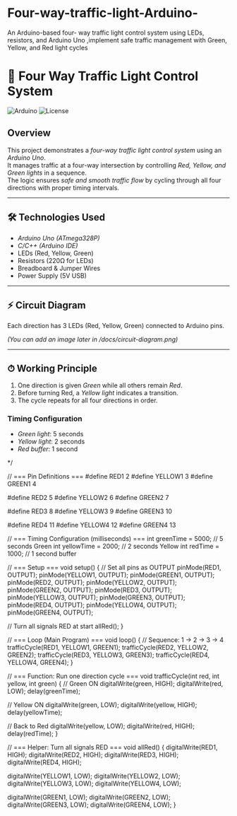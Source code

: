 # Four-way-traffic-light-Arduino-
An Arduino-based four- way traffic light control system using LEDs, resistors, and Arduino Uno ,implement safe traffic management with Green, Yellow, and Red light cycles
# 🚦 Four Way Traffic Light Control System  
![Arduino](https://img.shields.io/badge/Arduino-Uno-blue) ![License](https://img.shields.io/badge/License-MIT-green)  

##  Overview  
This project demonstrates a *four-way traffic light control system* using an *Arduino Uno*.  
It manages traffic at a four-way intersection by controlling *Red, Yellow, and Green lights* in a sequence.  
The logic ensures *safe and smooth traffic flow* by cycling through all four directions with proper timing intervals.  

---

## 🛠 Technologies Used  
- *Arduino Uno (ATmega328P)*  
- *C/C++ (Arduino IDE)*  
- LEDs (Red, Yellow, Green)  
- Resistors (220Ω for LEDs)  
- Breadboard & Jumper Wires  
- Power Supply (5V USB)  

---

## ⚡ Circuit Diagram  
Each direction has 3 LEDs (Red, Yellow, Green) connected to Arduino pins.


*(You can add an image later in /docs/circuit-diagram.png)*  

---

## ⏱ Working Principle  
1. One direction is given *Green* while all others remain *Red*.  
2. Before turning Red, a *Yellow light* indicates a transition.  
3. The cycle repeats for all four directions in order.  

### Timing Configuration  
- *Green light*: 5 seconds  
- *Yellow light*: 2 seconds  
- *Red buffer*: 1 second  



*/

// === Pin Definitions ===
#define RED1     2
#define YELLOW1  3
#define GREEN1   4

#define RED2     5
#define YELLOW2  6
#define GREEN2   7

#define RED3     8
#define YELLOW3  9
#define GREEN3   10

#define RED4     11
#define YELLOW4  12
#define GREEN4   13

// === Timing Configuration (milliseconds) ===
int greenTime  = 5000;   // 5 seconds Green
int yellowTime = 2000;   // 2 seconds Yellow
int redTime    = 1000;   // 1 second buffer

// === Setup ===
void setup() {
  // Set all pins as OUTPUT
  pinMode(RED1, OUTPUT); pinMode(YELLOW1, OUTPUT); pinMode(GREEN1, OUTPUT);
  pinMode(RED2, OUTPUT); pinMode(YELLOW2, OUTPUT); pinMode(GREEN2, OUTPUT);
  pinMode(RED3, OUTPUT); pinMode(YELLOW3, OUTPUT); pinMode(GREEN3, OUTPUT);
  pinMode(RED4, OUTPUT); pinMode(YELLOW4, OUTPUT); pinMode(GREEN4, OUTPUT);

  // Turn all signals RED at start
  allRed();
}

// === Loop (Main Program) ===
void loop() {
  // Sequence: 1 → 2 → 3 → 4
  trafficCycle(RED1, YELLOW1, GREEN1);
  trafficCycle(RED2, YELLOW2, GREEN2);
  trafficCycle(RED3, YELLOW3, GREEN3);
  trafficCycle(RED4, YELLOW4, GREEN4);
}

// === Function: Run one direction cycle ===
void trafficCycle(int red, int yellow, int green) {
  // Green ON
  digitalWrite(green, HIGH);
  digitalWrite(red, LOW);
  delay(greenTime);

  // Yellow ON
  digitalWrite(green, LOW);
  digitalWrite(yellow, HIGH);
  delay(yellowTime);

  // Back to Red
  digitalWrite(yellow, LOW);
  digitalWrite(red, HIGH);
  delay(redTime);
}

// === Helper: Turn all signals RED ===
void allRed() {
  digitalWrite(RED1, HIGH);
  digitalWrite(RED2, HIGH);
  digitalWrite(RED3, HIGH);
  digitalWrite(RED4, HIGH);

  digitalWrite(YELLOW1, LOW);
  digitalWrite(YELLOW2, LOW);
  digitalWrite(YELLOW3, LOW);
  digitalWrite(YELLOW4, LOW);

  digitalWrite(GREEN1, LOW);
  digitalWrite(GREEN2, LOW);
  digitalWrite(GREEN3, LOW);
  digitalWrite(GREEN4, LOW);
}
